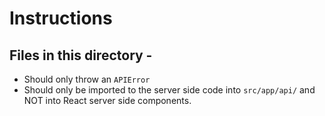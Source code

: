 # Instructions

## Files in this directory -

- Should only throw an `APIError`
- Should only be imported to the server side code into `src/app/api/` and NOT into React server side components.
